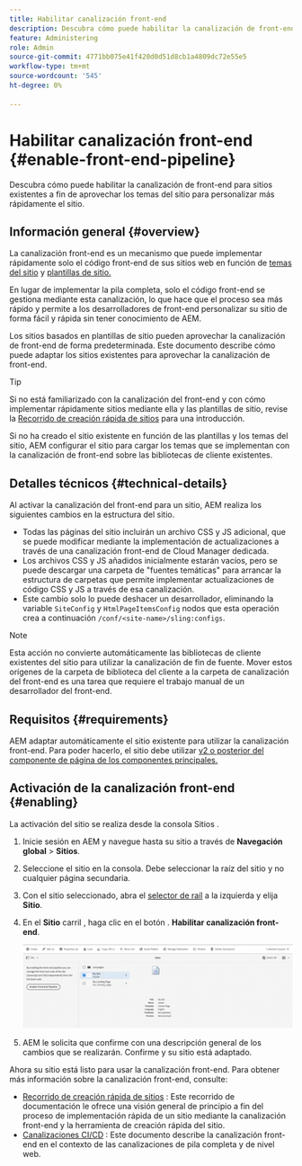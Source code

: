 ```yaml
---
title: Habilitar canalización front-end
description: Descubra cómo puede habilitar la canalización de front-end para sitios existentes a fin de aprovechar los temas del sitio para personalizar más rápidamente el sitio.
feature: Administering
role: Admin
source-git-commit: 4771bb075e41f420d0d51d8cb1a4809dc72e55e5
workflow-type: tm+mt
source-wordcount: '545'
ht-degree: 0%

---
```



# Habilitar canalización front-end {#enable-front-end-pipeline}

Descubra cómo puede habilitar la canalización de front-end para sitios existentes a fin de aprovechar los temas del sitio para personalizar más rápidamente el sitio.

## Información general {#overview}

La canalización front-end es un mecanismo que puede implementar rápidamente solo el código front-end de sus sitios web en función de [temas del sitio](site-themes.md) y [plantillas de sitio.](site-templates.md)

En lugar de implementar la pila completa, solo el código front-end se gestiona mediante esta canalización, lo que hace que el proceso sea más rápido y permite a los desarrolladores de front-end personalizar su sitio de forma fácil y rápida sin tener conocimiento de AEM.

Los sitios basados en plantillas de sitio pueden aprovechar la canalización de front-end de forma predeterminada. Este documento describe cómo puede adaptar los sitios existentes para aprovechar la canalización de front-end.

>[!TIP]
>
>Si no está familiarizado con la canalización del front-end y con cómo implementar rápidamente sitios mediante ella y las plantillas de sitio, revise la [Recorrido de creación rápida de sitios](/help/journey-sites/quick-site/overview.md) para una introducción.

Si no ha creado el sitio existente en función de las plantillas y los temas del sitio, AEM configurar el sitio para cargar los temas que se implementan con la canalización de front-end sobre las bibliotecas de cliente existentes.

## Detalles técnicos {#technical-details}

Al activar la canalización del front-end para un sitio, AEM realiza los siguientes cambios en la estructura del sitio.

* Todas las páginas del sitio incluirán un archivo CSS y JS adicional, que se puede modificar mediante la implementación de actualizaciones a través de una canalización front-end de Cloud Manager dedicada.
* Los archivos CSS y JS añadidos inicialmente estarán vacíos, pero se puede descargar una carpeta de &quot;fuentes temáticas&quot; para arrancar la estructura de carpetas que permite implementar actualizaciones de código CSS y JS a través de esa canalización.
* Este cambio solo lo puede deshacer un desarrollador, eliminando la variable `SiteConfig` y `HtmlPageItemsConfig` nodos que esta operación crea a continuación `/conf/<site-name>/sling:configs`.

>[!NOTE]
>
>Esta acción no convierte automáticamente las bibliotecas de cliente existentes del sitio para utilizar la canalización de fin de fuente. Mover estos orígenes de la carpeta de biblioteca del cliente a la carpeta de canalización del front-end es una tarea que requiere el trabajo manual de un desarrollador del front-end.

## Requisitos {#requirements}

AEM adaptar automáticamente el sitio existente para utilizar la canalización front-end. Para poder hacerlo, el sitio debe utilizar [v2 o posterior del componente de página de los componentes principales.](https://experienceleague.adobe.com/docs/experience-manager-core-components/using/components/page.html)

## Activación de la canalización front-end {#enabling}

La activación del sitio se realiza desde la consola Sitios .

1. Inicie sesión en AEM y navegue hasta su sitio a través de **Navegación global** > **Sitios**.
1. Seleccione el sitio en la consola. Debe seleccionar la raíz del sitio y no cualquier página secundaria.
1. Con el sitio seleccionado, abra el [selector de raíl](/help/sites-cloud/authoring/getting-started/basic-handling.md#rail-selector) a la izquierda y elija **Sitio**.
1. En el **Sitio** carril , haga clic en el botón . **Habilitar canalización front-end**.

   ![Habilitar canalización front-end](/help/sites-cloud/administering/assets/enable-front-end-pipeline.png)

1. AEM le solicita que confirme con una descripción general de los cambios que se realizarán. Confirme y su sitio está adaptado.

Ahora su sitio está listo para usar la canalización front-end. Para obtener más información sobre la canalización front-end, consulte:

* [Recorrido de creación rápida de sitios](/help/journey-sites/quick-site/overview.md) : Este recorrido de documentación le ofrece una visión general de principio a fin del proceso de implementación rápida de un sitio mediante la canalización front-end y la herramienta de creación rápida del sitio.
* [Canalizaciones CI/CD](/help/implementing/cloud-manager/configuring-pipelines/introduction-ci-cd-pipelines.md#front-end) : Este documento describe la canalización front-end en el contexto de las canalizaciones de pila completa y de nivel web.
